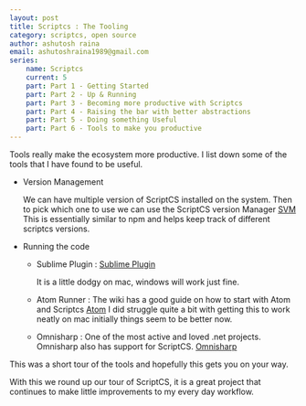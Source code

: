 ```yaml
---
layout: post
title: Scriptcs : The Tooling
category: scriptcs, open source
author: ashutosh raina
email: ashutoshraina1989@gmail.com
series:
    name: Scriptcs
    current: 5
    part: Part 1 - Getting Started
    part: Part 2 - Up & Running
    part: Part 3 - Becoming more productive with Scriptcs
    part: Part 4 - Raising the bar with better abstractions
    part: Part 5 - Doing something Useful
    part: Part 6 - Tools to make you productive
---
```


Tools really make the ecosystem more productive. I list down some of the tools that I have found to be useful.

* Version Management
    
    We can have multiple version of ScriptCS installed on the system. Then to pick which one to use we can use the ScriptCS version Manager [SVM](https://github.com/scriptcs-contrib/svm)
    This is essentially similar to npm and helps keep track of different scriptcs versions.
    
* Running the code
    - Sublime Plugin :
        [Sublime Plugin](https://github.com/scriptcs/scriptcs-sublime) 
        
        It is a little dodgy on mac, windows will work just fine.
    - Atom Runner : 
        The wiki has a good guide on how to start with Atom and Scriptcs 
        [Atom](https://github.com/scriptcs/scriptcs/wiki/Running-scripts-in-Atom)
        I did struggle quite a bit with getting this to work neatly on mac initially things seem to be better now.
    
    - Omnisharp :
        One of the most active and loved .net projects. Omnisharp also has support for ScriptCS.
        [Omnisharp](https://github.com/OmniSharp/omnisharp-atom)
        
This was a short tour of the tools and hopefully this gets you on your way.

With this we round up our tour of ScriptCS, it is a great project that continues to make little improvements to my every day workflow.